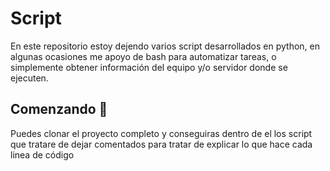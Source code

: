 # Script 
En este repositorio estoy dejendo varios script desarrollados en python, en algunas ocasiones me apoyo de bash para automatizar tareas, o simplemente obtener información del equipo y/o servidor donde se ejecuten. 

## Comenzando :rocket:
Puedes clonar el proyecto completo y conseguiras dentro de el los script que tratare de dejar comentados para tratar de explicar lo que hace cada linea de código

